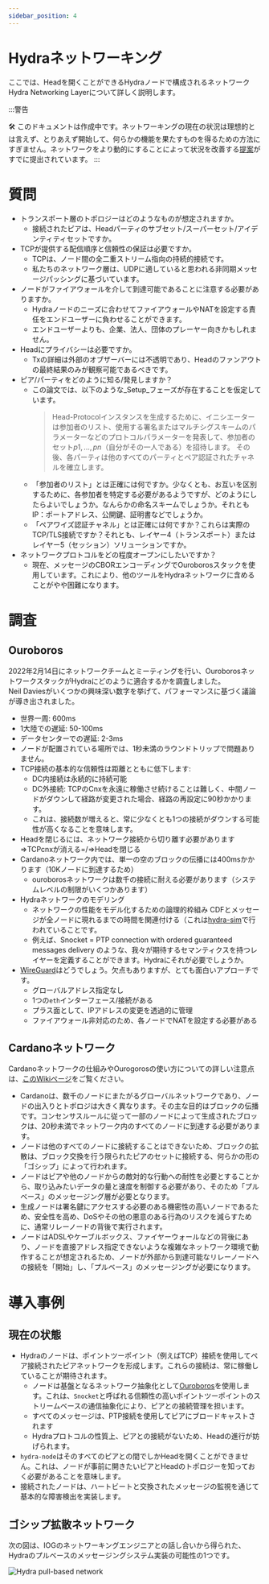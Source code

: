 ```yaml
---
sidebar_position: 4
---
```


# Hydraネットワーキング

ここでは、Headを開くことができるHydraノードで構成されるネットワークHydra Networking Layerについて詳しく説明します。

:::警告

🛠 このドキュメントは作成中です。ネットワーキングの現在の状況は理想的とは言えず、とりあえず開始して、何らかの機能を果たすものを得るための方法にすぎません。ネットワークをより動的にすることによって状況を改善する[提案](https://github.com/input-output-hk/hydra-poc/pull/237)がすでに提出されています。
:::

# 質問

* トランスポート層のトポロジーはどのようなものが想定されますか。
  * 接続されたピアは、Headパーティのサブセット/スーパーセット/アイデンティティセットですか。
* TCPが提供する配信順序と信頼性の保証は必要ですか。
  * TCPは、ノード間の全二重ストリーム指向の持続的接続です。
  * 私たちのネットワーク層は、UDPに適していると思われる非同期メッセージパッシングに基づいています。
* ノードがファイアウォールを介して到達可能であることに注意する必要がありますか。
  * Hydraノードのニーズに合わせてファイアウォールやNATを設定する責任をエンドユーザーに負わせることができます。
  * エンドユーザーよりも、企業、法人、団体のプレーヤー向きかもしれません。
* Headにプライバシーは必要ですか。
  * Txの詳細は外部のオブザーバーには不透明であり、Headのファンアウトの最終結果のみが観察可能であるべきです。
* ピア/パーティをどのように知る/発見しますか？
  * この論文では、以下のような_Setup_フェーズが存在することを仮定しています。
    > Head-Protocolインスタンスを生成するために、イニシエーターは参加者のリスト、使用する署名またはマルチシグスキームのパラメーターなどのプロトコルパラメーターを発表して、参加者のセット${p1,...,pn}$（自分がその一人である）を招待します。
    > その後、各パーティは他のすべてのパーティとペア認証されたチャネルを確立します。
  * 「参加者のリスト」とは正確には何ですか。少なくとも、お互いを区別するために、各参加者を特定する必要があるようですが、どのようにしたらよいでしょうか。なんらかの命名スキームでしょうか。それともIP：ポートアドレス、公開鍵、証明書などでしょうか。
  * 「ペアワイズ認証チャネル」とは正確には何ですか？これらは実際のTCP/TLS接続ですか？それとも、レイヤー4（トランスポート）またはレイヤー5（セッション）ソリューションですか。
* ネットワークプロトコルをどの程度オープンにしたいですか？
  * 現在、メッセージのCBORエンコーディングでOuroborosスタックを使用しています。これにより、他のツールをHydraネットワークに含めることがやや困難になります。

# 調査

## Ouroboros

2022年2月14日にネットワークチームとミーティングを行い、OuroborosネットワークスタックがHydraにどのように適合するかを調査しました。  
Neil Daviesがいくつかの興味深い数字を挙げて、パフォーマンスに基づく議論が導き出されました。

* 世界一周: 600ms
* 1大陸での遅延: 50-100ms
* データセンターでの遅延: 2-3ms
* ノードが配置されている場所では、1秒未満のラウンドトリップで問題ありません。
* TCP接続の基本的な信頼性は距離とともに低下します:
   * DC内接続は永続的に持続可能
   * DC外接続: TCPのCnxを永遠に稼働させ続けることは難しく、中間ノードがダウンして経路が変更された場合、経路の再設定に90秒かかります。
   * これは、接続数が増えると、常に少なくとも1つの接続がダウンする可能性が高くなることを意味します。
* Headを閉じるには、ネットワーク接続から切り離す必要があります=>TCPcnxが消える=/=>Headを閉じる
* Cardanoネットワーク内では、単一の空のブロックの伝播には400msかかります（10Kノードに到達するため）
     * ouroborosネットワークは数千の接続に耐える必要があります（システムレベルの制限がいくつかあります）
* Hydraネットワークのモデリング
   * ネットワークの性能をモデル化するための論理的枠組み CDFとメッセージが全ノードに現れるまでの時間を関連付ける（これは[hydra-sim](https://github.com/input-output-hk/hydra-sim)で行われていることです。
   * 例えば、Snocket = PTP connection with ordered guaranteed messages delivery のような、我々が期待するセマンティクスを持つレイヤーを定義することができます。Hydraにそれが必要でしょうか。
* [WireGuard](https://wireguard.io)はどうでしょう。欠点もありますが、とても面白いアプローチです。
    * グローバルアドレス指定なし
    * 1つの`eth`インターフェース/接続がある
    * プラス面として、IPアドレスの変更を透過的に管理
    * ファイアウォール非対応のため、各ノードでNATを設定する必要がある

## Cardanoネットワーク

Cardanoネットワークの仕組みやOurogorosの使い方についての詳しい注意点は、[このWikiページ](https://github.com/input-output-hk/hydra-poc.wiki/blob/master/Networking.md#L1)をご覧ください。

* Cardanoは、数千のノードにまたがるグローバルネットワークであり、ノードの出入りとトポロジは大きく異なります。その主な目的はブロックの伝播です。コンセンサスルールに従って一部のノードによって生成されたブロックは、20秒未満でネットワーク内のすべてのノードに到達する必要があります。
* ノードは他のすべてのノードに接続することはできないため、ブロックの拡散は、ブロック交換を行う限られたピアのセットに接続する、何らかの形の「ゴシップ」によって行われます。
* ノードはピアや他のノードからの敵対的な行動への耐性を必要とすることから、取り込みたいデータの量と速度を制御する必要があり、そのため「プルベース」のメッセージング層が必要となります。
* 生成ノードは署名鍵にアクセスする必要のある機密性の高いノードであるため、安全性を高め、DoSやその他の悪意のある行為のリスクを減らすために、通常リレーノードの背後で実行されます。
* ノードはADSLやケーブルボックス、ファイヤーウォールなどの背後にあり、ノードを直接アドレス指定できないような複雑なネットワーク環境で動作することが想定されるため、ノードが外部から到達可能なリレーノードへの接続を「開始」し、「プルベース」のメッセージングが必要になります。

# 導入事例

## 現在の状態

* Hydraのノードは、ポイントツーポイント（例えばTCP）接続を使用してペア接続されたピアネットワークを形成します。これらの接続は、常に稼働していることが期待されます。
  * ノードは基盤となるネットワーク抽象化として[Ouroboros](https://github.com/input-output-hk/ouroboros-network/)を使用します。これは、`Snocket`と呼ばれる信頼性の高いポイントツーポイントのストリームベースの通信抽象化により、ピアとの接続管理を担います。
  * すべてのメッセージは、PTP接続を使用してピアにブロードキャストされます
  * Hydraプロトコルの性質上、ピアとの接続がないため、Headの進行が妨げられます。
* `hydra-node`はそのすべてのピアとの間でしかHeadを開くことができません。これは、ノードが事前に開きたいピアとHeadのトポロジーを知っておく必要があることを意味します。
* 接続されたノードは、ハートビートと交換されたメッセージの監視を通じて基本的な障害検出を実装します。

## ゴシップ拡散ネットワーク

次の図は、IOGのネットワーキングエンジニアとの話し合いから得られた、Hydraのプルベースのメッセージングシステム実装の可能性の1つです。

![Hydra pull-based network](./hydra-pull-based-network.jpg)
